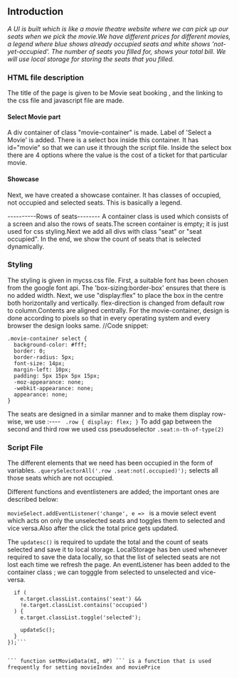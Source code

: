 ## Introduction

*A UI is built which is like a movie theatre website where we can pick up our seats 
when we pick the movie.We have different prices for different movies, a legend where blue shows already occupied seats and white shows 'not-yet-occupied'.
The number of seats you filled for, shows your total bill.
We will use local storage for storing the seats that you filled.*


### HTML file description

The title of the page is given to be Movie seat booking , and the linking to the css file and javascript file are made.

#### Select Movie part

A div container of class "movie-container" is made. Label of 'Select a Movie' is added.
There is a select box inside this container. It has id="movie" so that we can use it through the script file.
Inside the select box there are 4 options where the value is the cost of a ticket for that particular movie.
#### Showcase 

Next, we have created a showcase container. It has classes of occupied, not occupied and selected seats.
This is basically a legend.

----------Rows of seats--------
A container class is used which consists of a screen and also the rows of seats.The screen container is empty; it is just used for css styling.Next we add all divs with class "seat" or
"seat occupied".
In the end, we show the count of seats that is selected dynamically.

### Styling

The styling is given in mycss.css file. 
First, a suitable font has been chosen from the google font api.
The 'box-sizing:border-box' ensures that there is no added width.
Next, we use "display:flex" to place the box in the centre both horizontally and vertically. flex-direction is changed from default row to column.Contents are aligned centrally.
For the movie-container, design is done according to pixels so that in every operating system and every browser the design looks same.
//Code snippet:
```
.movie-container select {
  background-color: #fff;
  border: 0;
  border-radius: 5px;
  font-size: 14px;
  margin-left: 10px;
  padding: 5px 15px 5px 15px;
  -moz-appearance: none;
  -webkit-appearance: none;
  appearance: none;
}
```

The seats are designed in a similar manner and to make them display row-wise, we use :----
           ``` .row {
              display: flex;
            }```
To add gap between the second and third row we used css pseudoselector 
```.seat:n-th-of-type(2)```

### Script File

The different elements that we need has been occupied in the form of variables.
```.querySelectorAll('.row .seat:not(.occupied)');``` selects all those seats which are not occupied.

Different functions  and eventlisteners are added; the important ones are described below:

```movieSelect.addEventListener('change', e => ``` is a movie select event which acts on only the unselected seats and toggles them to selected and vice versa.Also after the click the total price gets updated.

The ```updatesc()``` is required to  update the total and the count of seats selected and save it to local storage.
LocalStorage has ben used whenever required to save the data locally, so that the list of selected seats are not lost each time we refresh the page.
An eventListener has been added to the container class ; we can togggle from selected to unselected and vice-versa. 
```c.addEventListener('click', e => {
  if (
    e.target.classList.contains('seat') &&
    !e.target.classList.contains('occupied')
  ) {
    e.target.classList.toggle('selected');

    updateSc();
  }
});```


``` function setMovieData(mI, mP) ``` is a function that is used frequently for setting movieIndex and moviePrice












